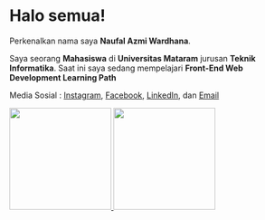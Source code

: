 # Halo semua! 

Perkenalkan nama saya **Naufal Azmi Wardhana**.

Saya seorang **Mahasiswa** di **Universitas Mataram** jurusan **Teknik Informatika**.
Saat ini saya sedang mempelajari **Front-End Web Development Learning Path**

Media Sosial :
<a href="https://www.instagram.com/<naufalazmw>/" target="_blank">Instagram</a>, 
<a href="https://facebook.com/<Naufal Azmi Wardhana>"  target="_blank">Facebook</a>, 
<a href="https://www.linkedin.com/in/<Naufal Azmi Wardhana>/" target="_blank">LinkedIn</a>, dan
<a href="https://gmail.com/<naufalazmi2002@gmail.com>"  target="_blank">Email</a>

<p align="left">
<a href="https://github.com/NaufalOpam">
  <img height="180em" src="https://github-readme-stats-eight-theta.vercel.app/api?username=NaufalOpam&show_icons=true&theme=algolia&include_all_commits=true&count_private=true"/>
  <img height="180em" src="https://github-readme-stats-eight-theta.vercel.app/api/top-langs/?username=NaufalOpam&layout=compact&langs_count=8&theme=algolia"/>
</a>
</p>
<!--
**NaufalOpam/NaufalOpam** is a ✨ _special_ ✨ repository because its `README.md` (this file) appears on your GitHub profile.

Here are some ideas to get you started:

- 🔭 I’m currently working on ...
- 🌱 I’m currently learning ...
- 👯 I’m looking to collaborate on ...
- 🤔 I’m looking for help with ...
- 💬 Ask me about ...
- 📫 How to reach me: ...
- 😄 Pronouns: ...
- ⚡ Fun fact: ...
-->
